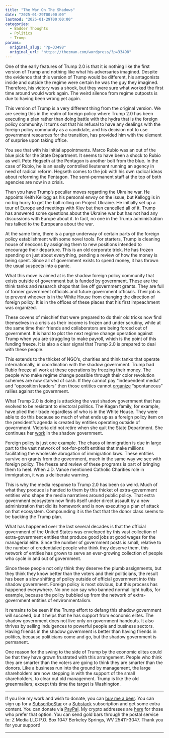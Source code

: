 ```yaml
---
title: "The War On The Shadows"
date: "2025-01-29T00:00:00"
lastmod: "2025-01-29T00:00:00"
categories:
  - Badder Thoughts
  - Politics
  - Trump
params:
  original_slug: "?p=33498"
  original_url: "https://thezman.com/wordpress/?p=33498"
---
```


One of the early features of Trump 2.0 is that it is nothing like the
first version of Trump and nothing like what his adversaries imagined.
Despite the evidence that this version of Trump would be different, his
antagonists inside and outside the regime were certain he was the guy
they imagined. Therefore, his victory was a shock, but they were sure
what worked the first time around would work again. The weird silence
from regime outposts is due to having been wrong yet again.

This version of Trump is a very different thing from the original
version. We are seeing this in the realm of foreign policy where Trump
2.0 has been executing a plan rather than doing battle with the hydra
that is the foreign policy community. It turns out that his refusal to
have any dealings with the foreign policy community as a candidate, and
his decision not to use government resources for the transition, has
provided him with the element of surprise upon taking office.

You see that with his initial appointments. Marco Rubio was an out of
the blue pick for the State Department. It seems to have been a shock to
Rubio as well. Pete Hegseth at the Pentagon is another bolt from the
blue. In the case of Rubio, he is an easily controlled lieutenant
running an agency in need of radical reform. Hegseth comes to the job
with his own radical ideas about reforming the Pentagon. The
semi-permanent staff at the top of both agencies are now in a crisis.

Then you have Trump’s peculiar moves regarding the Ukraine war. He
appoints Keith Kellogg as his personal envoy on the issue, but Kellogg
is in no big hurry to get the ball rolling on Project Ukraine. He
initially set up a tour of Europe and meetings with Kiev but then
cancelled all of it. Trump has answered some questions about the Ukraine
war but has not had any discussions with Europe about it. In fact, no
one in the Trump administration has talked to the Europeans about the
war.

At the same time, there is a purge underway of certain parts of the
foreign policy establishment with some novel tools. For starters, Trump
is cleaning house of neocons by assigning them to new positions intended
to encourage their departure. This is an old corporate trick. He has
frozen spending on just about everything, pending a review of how the
money is being spent. Since all of government exists to spend money, it
has thrown the usual suspects into a panic.

What this move is aimed at is the shadow foreign policy community that
exists outside of government but is funded by government. These are the
think tanks and research shops that live off government grants. They are
full of former government officials and future government officials.
Their job is to prevent whoever is in the White House from changing the
direction of foreign policy. It is in the offices of these places that
his first impeachment was organized.

These covens of mischief that were prepared to do their old tricks now
find themselves in a crisis as their income is frozen and under
scrutiny, while at the same time their friends and collaborators are
being forced out of government. It is hard to plot the next regime
change operation against Trump when you are struggling to make payroll,
which is the point of this funding freeze. It is also a clear signal
that Trump 2.0 is prepared to deal with these people.

This extends to the thicket of NGO’s, charities and think tanks that
operate internationally, in coordination with the shadow government.
Trump had Rubio freeze all work at these operations by freezing their
money. The people who make regime change possible through their color
revolution schemes are now starved of cash. If they cannot pay
“independent media” and “opposition leaders” then those entities cannot
<a href="https://x.com/BalazsOrban_HU/status/1884541579752272090"
rel="noopener" target="_blank">organize</a> “spontaneous” rallies
against the government.

What Trump 2.0 is doing is attacking the vast shadow government that has
evolved to be resistant to electoral politics. The Kagan family, for
example, have plied their trade regardless of who is in the White House.
They were able to do this because so much of what ends up as a foreign
policy item on the president’s agenda is created by entities operating
outside of government. Victoria did not retire when she quit the State
Department. She continues her
<a href="https://www.ned.org/experts/victoria-nuland/" rel="noopener"
target="_blank">work</a> in the shadow government.

Foreign policy is just one example. The chaos of immigration is due in
large part to the vast network of not-for-profit entities that make
millions facilitating the wholesale abrogation of immigration laws.
These entities survive on grants from the government, much in the same
way we see with foreign policy. The freeze and review of these programs
is part of bringing them to heel. When J.D. Vance mentioned Catholic
Charities role in immigration, it was a deliberate warning.

This is why the media response to Trump 2.0 has been so weird. Much of
what they produce is handed to them by this thicket of extra-government
entities who shape the media narratives around public policy. That extra
government ecosystem now finds itself under direct assault by a new
administration that did its homework and is now executing a plan of
attack on that ecosystem. Compounding it is the fact that the donor
class seems to be backing the Trump plan.

What has happened over the last several decades is that the official
government of the United States was enveloped by this vast collection of
extra-government entities that produce good jobs at good wages for the
managerial elite. Since the number of government posts is small,
relative to the number of credentialed people who think they deserve
them, this network of entities has grown to serve an ever-growing
collection of people who cycle in and out of government.

Since these people not only think they deserve the plumb assignments,
but they think they know better than the voters and their politicians,
the result has been a slow shifting of policy outside of official
government into this shadow government. Foreign policy is most obvious,
but this process has happened everywhere. No one can say who banned
normal light bulbs, for example, because the policy bubbled up from the
network of extra-government entities of environmentalism.

It remains to be seen if the Trump effort to defang this shadow
government will succeed, but it helps that he has support from economic
elites. The shadow government does not live only on government handouts.
It also thrives by selling indulgences to powerful people and business
sectors. Having friends in the shadow government is better than having
friends in politics, because politicians come and go, but the shadow
government is permanent.

One reason for the swing to the side of Trump by the economic elites
could be that they have grown frustrated with this arrangement. People
who think they are smarter than the voters are going to think they are
smarter than the donors. Like a business run into the ground by
management, the large shareholders are now stepping in with the support
of the small shareholders, to clear out old management. Trump is like
the old greenmailers; except this time the target is Washington.

------------------------------------------------------------------------

If you like my work and wish to donate, you can
<a href="https://www.buymeacoffee.com/mujolulu" rel="noopener"
target="_blank">buy me a beer</a>. You can sign up for a
<a href="https://www.subscribestar.com/the-z-blog" rel="noopener"
target="_blank">SubscribeStar</a> or a
<a href="https://thedissident.substack.com/" rel="noopener"
target="_blank">Substack</a> subscription and get some extra content.
You can donate via <a
href="https://www.paypal.com/donate/?cmd=_s-xclick&amp;hosted_button_id=UDAS2Q8JYA6CN&amp;source=url"
rel="noopener" target="_blank">PayPal</a>. My crypto addresses are
<a href="https://thezman.com/wordpress/?page_id=22713" rel="noopener"
target="_blank">here</a> for those who prefer that option. You can send
gold bars through the postal service to: Z Media LLC P.O. Box 1047
Berkeley Springs, WV 25411-3047. Thank you for your support!

------------------------------------------------------------------------
